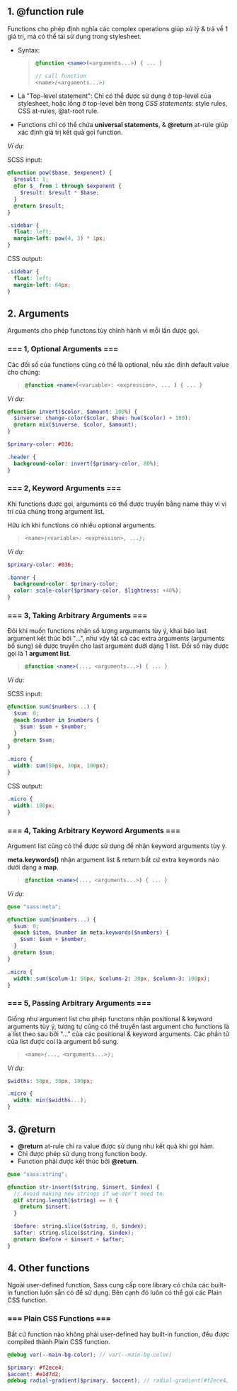 ## 1. @function rule

Functions cho phép định nghĩa các complex operations giúp xử lý & trả về 1 giá trị, mà có thể tái sử dụng trong stylesheet.  

- Syntax:  
    >```scss
    >@function <name>(<arguments...>) { ... }
    >
    >// call function
    ><name>(<arguments...>)
    >```

- Là "Top-level statement": Chỉ có thể được sử dụng ở top-level của stylesheet, hoặc lồng ở top-level bên trong *CSS statements*: style rules, CSS at-rules, @at-root rule.  
- Functions chỉ có thể chứa **universal statements**, & **@return** at-rule giúp xác định giá trị kết quả gọi function.  

*Ví dụ*:  

SCSS input:  
```scss
@function pow($base, $exponent) {
  $result: 1;
  @for $_ from 1 through $exponent {
    $result: $result * $base;
  }
  @return $result;
}

.sidebar {
  float: left;
  margin-left: pow(4, 3) * 1px;
}
```

CSS output:  
```css
.sidebar {
  float: left;
  margin-left: 64px;
}
```


## 2. Arguments

Arguments cho phép functons tùy chỉnh hành vi mỗi lần được gọi.  

### === 1, Optional Arguments ===

Các đối số của functions cũng có thể là optional, nếu xác định default value cho chúng:  

>```scss
>@function <name>(<variable>: <expression>, ... ) { ... }
>```

*Ví dụ*:

```scss
@function invert($color, $amount: 100%) {
  $inverse: change-color($color, $hue: hue($color) + 180);
  @return mix($inverse, $color, $amount);
}

$primary-color: #036;

.header {
  background-color: invert($primary-color, 80%);
}
```

### === 2, Keyword Arguments ===

Khi functions được gọi, arguments có thể được truyền bằng name thay vì vị trí của chúng trong argument list.

Hữu ích khi functions có nhiều optional arguments.  

>```scss
><name>(<variable>: <expression>, ...);
>```

*Ví dụ*:  

```scss
$primary-color: #036;

.banner {
  background-color: $primary-color;
  color: scale-color($primary-color, $lightness: +40%);
}
```

### === 3, Taking Arbitrary Arguments ===

Đôi khi muốn functions nhận số lượng arguments tùy ý, khai báo last argument kết thúc bởi "...", như vậy tất cả các extra arguments (arguments bổ sung) sẽ được truyền cho last argument dưới dạng 1 list. Đối số này được gọi là 1 **argument list**.  

>```scss
>@function <name>(..., <arguments...>) { ... }
>```

*Ví dụ*:  

SCSS input:  
```scss
@function sum($numbers...) {
  $sum: 0;
  @each $number in $numbers {
    $sum: $sum + $number;
  }
  @return $sum;
}

.micro {
  width: sum(50px, 30px, 100px);
}
```

CSS output:  
```css
.micro {
  width: 180px;
}
```

### === 4, Taking Arbitrary Keyword Arguments ===

Argument list cũng có thể được sử dụng để nhận keyword arguments tùy ý.  

**meta.keywords()** nhận argument list & return bất cứ extra keywords nào dưới dạng a **map**.  

>```scss
>@function <name>(..., <arguments...>) { ... }
>```

*Ví dụ*:  

```scss
@use "sass:meta";

@function sum($numbers...) {
  $sum: 0;
  @each $item, $number in meta.keywords($numbers) {
    $sum: $sum + $number;
  }
  @return $sum;
}

.micro {
  width: sum($colum-1: 50px, $column-2: 30px, $column-3: 100px);
}
```

### === 5, Passing Arbitrary Arguments ===

Giống như argument list cho phép functons nhận positional & keyword arguments tùy ý, tương tự cũng có thể truyền last argument cho functions là a list theo sau bởi "..." của các positional & keyword arguments. Các phần tử của list được coi là argument bổ sung.  

>```scss
><name>(..., <arguments...>);
>```

*Ví dụ*:  

```scss
$widths: 50px, 30px, 100px;

.micro {
  width: min($widths...);
}
```


## 3. @return

- **@return** at-rule chỉ ra value được sử dụng như kết quả khi gọi hàm.  
- Chỉ được phép sử dụng trong function body.  
- Function phải được kết thúc bởi **@return**.  

```scss
@use "sass:string";

@function str-insert($string, $insert, $index) {
  // Avoid making new strings if we don't need to.
  @if string.length($string) == 0 {
    @return $insert;
  }

  $before: string.slice($string, 0, $index);
  $after: string.slice($string, $index);
  @return $before + $insert + $after;
}
```


## 4. Other functions

Ngoài user-defined function, Sass cung cấp core library có chứa các built-in function luôn sẵn có để sử dụng. Bên cạnh đó luôn có thể gọi các Plain CSS function.  

### === Plain CSS Functions ===

Bất cứ function nào không phải user-defined hay built-in function, đều được compiled thành Plain CSS function.  

```scss
@debug var(--main-bg-color); // var(--main-bg-color)

$primary: #f2ece4;
$accent: #e1d7d2;
@debug radial-gradient($primary, $accent); // radial-gradient(#f2ece4, #e1d7d2)
```